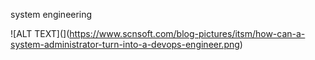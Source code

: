  system engineering

![ALT TEXT](](https://www.scnsoft.com/blog-pictures/itsm/how-can-a-system-administrator-turn-into-a-devops-engineer.png)
